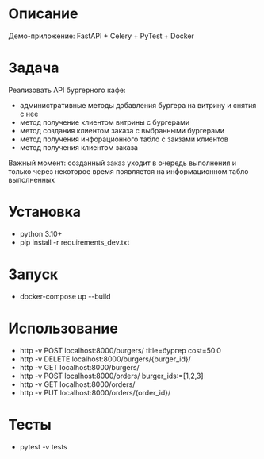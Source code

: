# Описание

Демо-приложение: FastAPI + Celery + PyTest + Docker

# Задача

Реализовать API бургерного кафе:
 - административные методы добавления бургера на витрину и снятия с нее
 - метод получение клиентом витрины с бургерами
 - метод создания клиентом заказа с выбранными бургерами
 - метод получения инфорационного табло с закзами клиентов
 - метод получения клиентом заказа

Важный момент: созданный заказ уходит в очередь выполнения и только через некоторое время появляется на информационном табло выполненных

# Установка

- python 3.10+
- pip install -r requirements_dev.txt

# Запуск

- docker-compose up --build

# Использование

- http -v POST localhost:8000/burgers/ title=бургер cost=50.0
- http -v DELETE localhost:8000/burgers/{burger_id}/
- http -v GET localhost:8000/burgers/
- http -v POST localhost:8000/orders/ burger_ids:=[1,2,3]
- http -v GET localhost:8000/orders/
- http -v PUT localhost:8000/orders/{order_id}/

# Тесты

- pytest -v tests

